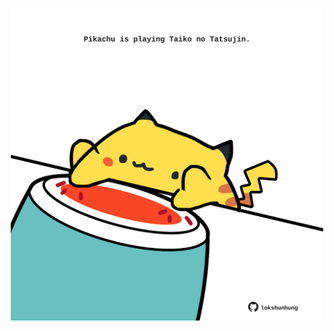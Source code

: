 <!-- built at 07/11/2021, 18:02:09 UTC -->
<p align="center">
  <img width="500" height="500" src="./ReadmeImage.svg">
</p>
